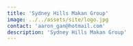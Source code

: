 ```yaml
---
title: 'Sydney Hills Makan Group'
image: ../../assets/site/logo.jpg
contact: 'aaron_gan@hotmail.com'
description: 'Sydney Hills Makan Group'
---
```

